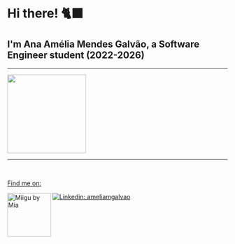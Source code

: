 # Hi there! :black_cat:
## I'm Ana Amélia Mendes Galvão, a Software Engineer student (2022-2026)
<a href="https://github.com/ameliagalvao">
  
---
  
<div style="display: inline_block">
  <img align="center" height="180em" src="https://github-readme-stats.vercel.app/api/top-langs/?username=ameliagalvao&layout=compact&langs_count=7&theme=dark"/>
</div>

---

<div style="display: inline_block"><br>
  <p>Find me on:</p>
  <a href="https://www.miahandcrafter.com/atelier" target="_blank"><img align="left" height="100" alt="Miigu by Mia" src="https://www.miahandcrafter.com/atelier/wp-content/uploads/2022/07/miigu_icon.jpg"></a>
  <a href="https://www.linkedin.com/in/ameliamgalvao/?locale=en_US" target="_blank"><img align="center" alt="Linkedin: ameliamgalvao" src="https://img.shields.io/badge/LinkedIn-0077B5?style=for-the-badge&logo=linkedin&logoColor=white"></a>
</div>
